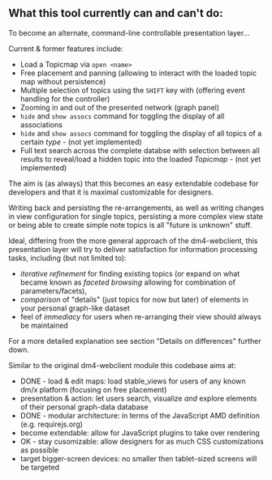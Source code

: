 
## What this tool currently can and can't do:

To become an alternate, command-line controllable presentation layer...

Current & former features include:
 * Load a Topicmap via `open <name>`
 * Free placement and panning (allowing to interact with the loaded topic map without persistence)
 * Multiple selection of topics using the `SHIFT` key with (offering event handling for the controller)
 * Zooming in and out of the presented network (graph panel)
 * `hide` and `show assocs` command for toggling the display of all associations
 * `hide` and `show assocs` command for toggling the display of all topics of a certain  _type_ - (not yet implemented)
 * Full text search across the complete databse with selection between all results to reveal/load a hidden topic into the loaded _Topicmap_ - (not yet implemented)

The aim is (as always) that this becomes an easy extendable codebase for developers and that it is maximal customizable for designers.

Writing back and persisting the re-arrangements, as well as writing changes in view configuration for single topics, persisting a more complex view state or being able to create simple note topics is all "future is unknown" stuff.

Ideal, differing from the more general approach of the dm4-webclient, this presentation layer will try to deliver satisfaction for information processing tasks, including (but not limited to):
 * _iterative refinement_ for finding existing topics (or expand on what became known as _faceted browsing_ allowing for combination of parameters/facets),
 * _comparison_ of "details" (just topics for now but later) of elements in your personal graph-like dataset
 * feel of _immediacy_ for users when re-arranging their view should always be maintained

For a more detailed explanation see section "Details on differences" further down.

Similar to the original dm4-webclient module this codebase aims at:
 * DONE - load & edit maps: load stable_views for users of any known dm/x platform (focusing on free placement)
 * presentation & action: let users search, visualize _and_ explore elements of their personal graph-data database
 * DONE - modular architecture: in terms of the JavaScript AMD definition (e.g. requirejs.org)
 * become extendable: allow for JavaScript plugins to take over rendering
 * OK - stay cusomizable: allow designers for as much CSS customizations as possible
 * target bigger-screen devices: no smaller then tablet-sized screens will be targeted

